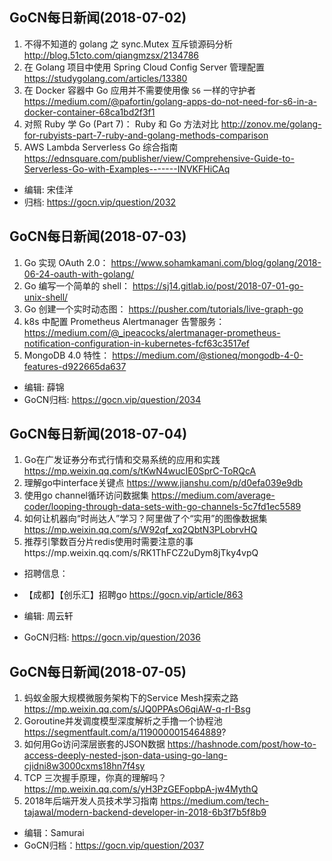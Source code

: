 ## GoCN每日新闻(2018-07-02)

1. 不得不知道的 golang 之 sync.Mutex 互斥锁源码分析 http://blog.51cto.com/qiangmzsx/2134786
2. 在 Golang 项目中使用 Spring Cloud Config Server 管理配置 https://studygolang.com/articles/13380
3. 在 Docker 容器中 Go 应用并不需要使用像 `S6` 一样的守护者 https://medium.com/@pafortin/golang-apps-do-not-need-for-s6-in-a-docker-container-68ca1bd2f3f1
4. 对照 Ruby 学 Go (Part 7)： Ruby 和 Go 方法对比 http://zonov.me/golang-for-rubyists-part-7-ruby-and-golang-methods-comparison
5. AWS Lambda Serverless Go 综合指南 https://ednsquare.com/publisher/view/Comprehensive-Guide-to-Serverless-Go-with-Examples-------INVKFHiCAq


* 编辑: 宋佳洋
* 归档: https://gocn.vip/question/2032

## GoCN每日新闻(2018-07-03)

1. Go 实现 OAuth 2.0： https://www.sohamkamani.com/blog/golang/2018-06-24-oauth-with-golang/
2. Go 编写一个简单的 shell： https://sj14.gitlab.io/post/2018-07-01-go-unix-shell/
3. Go 创建一个实时动态图： https://pusher.com/tutorials/live-graph-go
4. k8s 中配置 Prometheus  Alertmanager 告警服务： https://medium.com/@_ipeacocks/alertmanager-prometheus-notification-configuration-in-kubernetes-fcf63c3517ef
5. MongoDB 4.0 特性： https://medium.com/@stioneq/mongodb-4-0-features-d922665da637


* 编辑: 薛锦
* GoCN归档:  https://gocn.vip/question/2034

## GoCN每日新闻(2018-07-04)

1. Go在广发证券分布式行情和交易系统的应用和实践 https://mp.weixin.qq.com/s/tKwN4wucIE0SprC-ToRQcA
2. 理解go中interface关键点 https://www.jianshu.com/p/d0efa039e9db
3. 使用go channel循环访问数据集 https://medium.com/average-coder/looping-through-data-sets-with-go-channels-5c7fd1ec5589
4. 如何让机器向“时尚达人”学习？阿里做了个“实用”的图像数据集 https://mp.weixin.qq.com/s/W92qf_xq2QbtN3PLobrvHQ
5. 推荐引擎数百分片redis使用时需要注意的事https://mp.weixin.qq.com/s/RK1ThFCZ2uDym8jTky4vpQ

* 招聘信息：
* 【成都】【创乐汇】招聘go https://gocn.vip/article/863

* 编辑: 周云轩
* GoCN归档:  https://gocn.vip/question/2036

## GoCN每日新闻(2018-07-05)

1. 蚂蚁金服大规模微服务架构下的Service Mesh探索之路 https://mp.weixin.qq.com/s/JQ0PPAsO6qiAW-q-rI-Bsg
2. Goroutine并发调度模型深度解析之手撸一个协程池 https://segmentfault.com/a/1190000015464889?
3. 如何用Go访问深层嵌套的JSON数据 https://hashnode.com/post/how-to-access-deeply-nested-json-data-using-go-lang-cjidni8w3000cxms18hn7f4sy
4. TCP 三次握手原理，你真的理解吗？ https://mp.weixin.qq.com/s/yH3PzGEFopbpA-jw4MythQ
5. 2018年后端开发人员技术学习指南 https://medium.com/tech-tajawal/modern-backend-developer-in-2018-6b3f7b5f8b9

* 编辑：Samurai
* GoCN归档：https://gocn.vip/question/2037